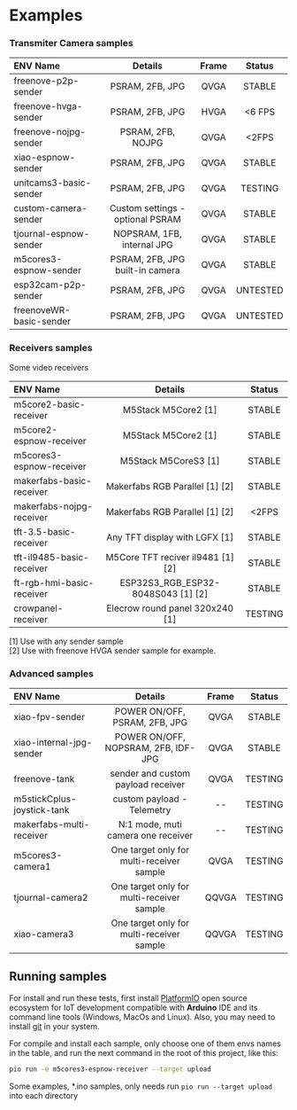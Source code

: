 # Examples

### Transmiter Camera samples

| ENV Name   |    Details      | Frame|   Status |
|:-----------------|:--------------:|:----------:|:----------:|
| freenove-p2p-sender  | PSRAM, 2FB, JPG | QVGA | STABLE |
| freenove-hvga-sender  | PSRAM, 2FB, JPG | HVGA | <6 FPS |
| freenove-nojpg-sender  | PSRAM, 2FB, NOJPG | QVGA | <2FPS |
| xiao-espnow-sender  |  PSRAM, 2FB, JPG | QVGA | STABLE |
| unitcams3-basic-sender | PSRAM, 2FB, JPG | QVGA | TESTING |
| custom-camera-sender | Custom settings - optional PSRAM | QVGA | STABLE |
| tjournal-espnow-sender  | NOPSRAM, 1FB, internal JPG | QVGA | STABLE |
| m5cores3-espnow-sender | PSRAM, 2FB, JPG built-in camera | QVGA | STABLE |
| esp32cam-p2p-sender | PSRAM, 2FB, JPG | QVGA | UNTESTED |
| freenoveWR-basic-sender | PSRAM, 2FB, JPG | QVGA | UNTESTED |

### Receivers samples

Some video receivers

| ENV Name   |    Details      |   Status |
|:-----------------|:--------------:|:----------:|
| m5core2-basic-receiver   | M5Stack M5Core2 [1] |  STABLE |
| m5core2-espnow-receiver  | M5Stack M5Core2 [1] |  STABLE |
| m5cores3-espnow-receiver | M5Stack M5CoreS3 [1] |  STABLE |
| makerfabs-basic-receiver | Makerfabs RGB Parallel [1] [2] |  STABLE |  
| makerfabs-nojpg-receiver | Makerfabs RGB Parallel [1] [2] | <2FPS |
| tft-3.5-basic-receiver | Any TFT display with LGFX [1] | STABLE |
| tft-il9485-basic-receiver | M5Core TFT reciver il9481 [1] [2]| STABLE |
| ft-rgb-hmi-basic-receiver | ESP32S3_RGB_ESP32-8048S043 [1] [2] | STABLE |
| crowpanel-receiver | Elecrow round panel 320x240 [1] | TESTING |

[1] Use with any sender sample  
[2] Use with freenove HVGA sender sample for example.

### Advanced samples

| ENV Name   |    Details      | Frame|   Status |
|:-----------------|:--------------:|:----------:|:----------:|
| xiao-fpv-sender  | POWER ON/OFF, PSRAM, 2FB, JPG | QVGA | STABLE |
| xiao-internal-jpg-sender  | POWER ON/OFF, NOPSRAM, 2FB, IDF-JPG | QVGA | STABLE |
| freenove-tank | sender and custom payload receiver | QVGA | TESTING |
| m5stickCplus-joystick-tank | custom payload - Telemetry | -- | TESTING |  
| makerfabs-multi-receiver | N:1 mode, muti camera one receiver | -- | TESTING |  
| m5cores3-camera1 | One target only for multi-receiver sample | QVGA | TESTING |  
| tjournal-camera2 | One target only for multi-receiver sample | QQVGA | TESTING |  
| xiao-camera3 | One target only for multi-receiver sample | QQVGA | TESTING |  

## Running samples

For install and run these tests, first install [PlatformIO](http://platformio.org/) open source ecosystem for IoT development compatible with **Arduino** IDE and its command line tools (Windows, MacOs and Linux). Also, you may need to install [git](http://git-scm.com/) in your system.

For compile and install each sample, only choose one of them envs names in the table, and run the next command in the root of this project, like this:

```bash
pio run -e m5cores3-espnow-receiver --target upload
```

Some examples, *.ino samples, only needs run `pio run --target upload` into each directory
